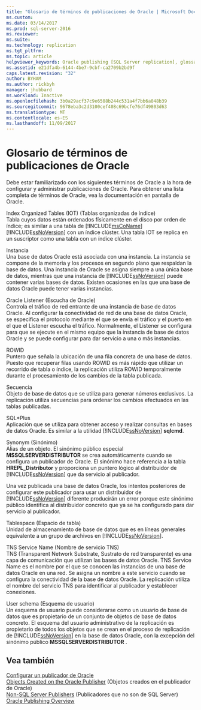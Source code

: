 ```yaml
---
title: "Glosario de términos de publicaciones de Oracle | Microsoft Docs"
ms.custom: 
ms.date: 03/14/2017
ms.prod: sql-server-2016
ms.reviewer: 
ms.suite: 
ms.technology: replication
ms.tgt_pltfrm: 
ms.topic: article
helpviewer_keywords: Oracle publishing [SQL Server replication], glossary
ms.assetid: e21dfa4b-6144-4be7-9cbf-ca2709b2bd9f
caps.latest.revision: "32"
author: BYHAM
ms.author: rickbyh
manager: jhubbard
ms.workload: Inactive
ms.openlocfilehash: 3b0a29acf37c9e6508b244c531a4f7bb6a048b39
ms.sourcegitcommit: 9678eba3c2d3100cef408c69bcfe76df49803d63
ms.translationtype: MT
ms.contentlocale: es-ES
ms.lasthandoff: 11/09/2017
---
```

# <a name="glossary-of-terms-for-oracle-publishing"></a>Glosario de términos de publicaciones de Oracle
  Debe estar familiarizado con los siguientes términos de Oracle a la hora de configurar y administrar publicaciones de Oracle. Para obtener una lista completa de términos de Oracle, vea la documentación en pantalla de Oracle.  
  
 Index Organized Tables (IOT) (Tablas organizadas de índice)  
 Tabla cuyos datos están ordenados físicamente en el disco por orden de índice; es similar a una tabla de [!INCLUDE[msCoName](../../../includes/msconame-md.md)] [!INCLUDE[ssNoVersion](../../../includes/ssnoversion-md.md)] con un índice clúster. Una tabla IOT se replica en un suscriptor como una tabla con un índice clúster.  
  
 Instancia  
 Una base de datos Oracle está asociada con una instancia. La instancia se compone de la memoria y los procesos en segundo plano que respaldan la base de datos. Una instancia de Oracle se asigna siempre a una única base de datos, mientras que una instancia de [!INCLUDE[ssNoVersion](../../../includes/ssnoversion-md.md)] puede contener varias bases de datos. Existen ocasiones en las que una base de datos Oracle puede tener varias instancias.  
  
 Oracle Listener (Escucha de Oracle)  
 Controla el tráfico de red entrante de una instancia de base de datos Oracle. Al configurar la conectividad de red de una base de datos Oracle, se especifica el protocolo mediante el que se envía el tráfico y el puerto en el que el Listener escucha el tráfico. Normalmente, el Listener se configura para que se ejecute en el mismo equipo que la instancia de base de datos Oracle y se puede configurar para dar servicio a una o más instancias.  
  
 ROWID  
 Puntero que señala la ubicación de una fila concreta de una base de datos. Puesto que recuperar filas usando ROWID es más rápido que utilizar un recorrido de tabla o índice, la replicación utiliza ROWID temporalmente durante el procesamiento de los cambios de la tabla publicada.  
  
 Secuencia  
 Objeto de base de datos que se utiliza para generar números exclusivos. La replicación utiliza secuencias para ordenar los cambios efectuados en las tablas publicadas.  
  
 SQL\*Plus  
 Aplicación que se utiliza para obtener acceso y realizar consultas en bases de datos Oracle. Es similar a la utilidad [!INCLUDE[ssNoVersion](../../../includes/ssnoversion-md.md)] **sqlcmd**.  
  
 Synonym (Sinónimo)  
 Alias de un objeto. El sinónimo público especial **MSSQLSERVERDISTRIBUTOR** se crea automáticamente cuando se configura un publicador de Oracle. El sinónimo hace referencia a la tabla **HREPL_Distributor** y proporciona un puntero lógico al distribuidor de [!INCLUDE[ssNoVersion](../../../includes/ssnoversion-md.md)] que da servicio al publicador.  
  
 Una vez publicada una base de datos Oracle, los intentos posteriores de configurar este publicador para usar un distribuidor de [!INCLUDE[ssNoVersion](../../../includes/ssnoversion-md.md)] diferente producirán un error porque este sinónimo público identifica al distribuidor concreto que ya se ha configurado para dar servicio al publicador.  
  
 Tablespace (Espacio de tabla)  
 Unidad de almacenamiento de base de datos que es en líneas generales equivalente a un grupo de archivos en [!INCLUDE[ssNoVersion](../../../includes/ssnoversion-md.md)].  
  
 TNS Service Name (Nombre de servicio TNS)  
 TNS (Transparent Network Substrate, Sustrato de red transparente) es una capa de comunicación que utilizan las bases de datos Oracle. TNS Service Name es el nombre por el que se conocen las instancias de una base de datos Oracle en una red. Se asigna un nombre a este servicio cuando se configura la conectividad de la base de datos Oracle. La replicación utiliza el nombre del servicio TNS para identificar al publicador y establecer conexiones.  
  
 User schema (Esquema de usuario)  
 Un esquema de usuario puede considerarse como un usuario de base de datos que es propietario de un conjunto de objetos de base de datos concreto. El esquema del usuario administrativo de la replicación es propietario de todos los objetos que se crean en el proceso de replicación de [!INCLUDE[ssNoVersion](../../../includes/ssnoversion-md.md)] en la base de datos Oracle, con la excepción del sinónimo público **MSSQLSERVERDISTRIBUTOR** .  
  
## <a name="see-also"></a>Vea también  
 [Configurar un publicador de Oracle](../../../relational-databases/replication/non-sql/configure-an-oracle-publisher.md)   
 [Objects Created on the Oracle Publisher](../../../relational-databases/replication/non-sql/objects-created-on-the-oracle-publisher.md)  (Objetos creados en el publicador de Oracle)  
 [Non-SQL Server Publishers](../../../relational-databases/replication/non-sql/non-sql-server-publishers.md)  (Publicadores que no son de SQL Server)  
 [Oracle Publishing Overview](../../../relational-databases/replication/non-sql/oracle-publishing-overview.md)  
  
  
